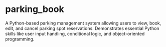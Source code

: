 # parking_book
A Python-based parking management system allowing users to view, book, edit, and cancel parking spot reservations. Demonstrates essential Python skills like user input handling, conditional logic, and object-oriented programming.
